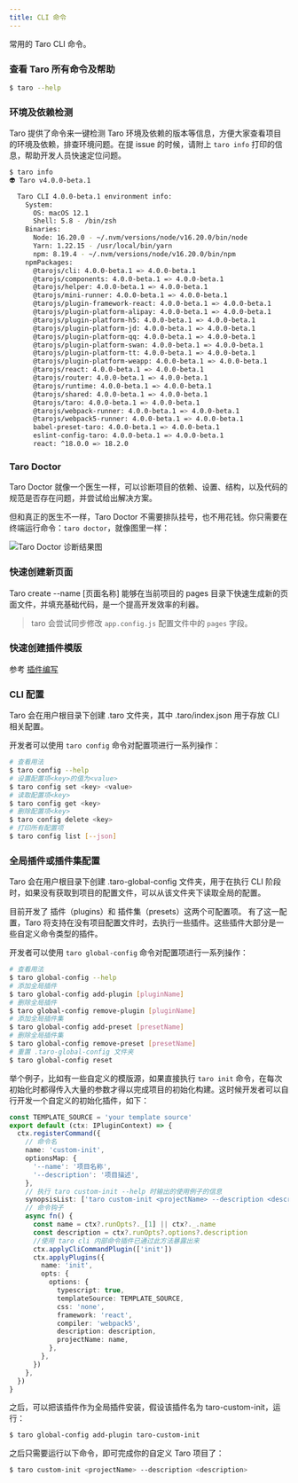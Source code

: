 ```yaml
---
title: CLI 命令
---
```


常用的 Taro CLI 命令。

### 查看 Taro 所有命令及帮助

```bash
$ taro --help
```

### 环境及依赖检测

Taro 提供了命令来一键检测 Taro 环境及依赖的版本等信息，方便大家查看项目的环境及依赖，排查环境问题。在提 issue 的时候，请附上 `taro info` 打印的信息，帮助开发人员快速定位问题。

```bash
$ taro info
👽 Taro v4.0.0-beta.1

  Taro CLI 4.0.0-beta.1 environment info:
    System:
      OS: macOS 12.1
      Shell: 5.8 - /bin/zsh
    Binaries:
      Node: 16.20.0 - ~/.nvm/versions/node/v16.20.0/bin/node
      Yarn: 1.22.15 - /usr/local/bin/yarn
      npm: 8.19.4 - ~/.nvm/versions/node/v16.20.0/bin/npm
    npmPackages:
      @tarojs/cli: 4.0.0-beta.1 => 4.0.0-beta.1
      @tarojs/components: 4.0.0-beta.1 => 4.0.0-beta.1
      @tarojs/helper: 4.0.0-beta.1 => 4.0.0-beta.1
      @tarojs/mini-runner: 4.0.0-beta.1 => 4.0.0-beta.1
      @tarojs/plugin-framework-react: 4.0.0-beta.1 => 4.0.0-beta.1
      @tarojs/plugin-platform-alipay: 4.0.0-beta.1 => 4.0.0-beta.1
      @tarojs/plugin-platform-h5: 4.0.0-beta.1 => 4.0.0-beta.1
      @tarojs/plugin-platform-jd: 4.0.0-beta.1 => 4.0.0-beta.1
      @tarojs/plugin-platform-qq: 4.0.0-beta.1 => 4.0.0-beta.1
      @tarojs/plugin-platform-swan: 4.0.0-beta.1 => 4.0.0-beta.1
      @tarojs/plugin-platform-tt: 4.0.0-beta.1 => 4.0.0-beta.1
      @tarojs/plugin-platform-weapp: 4.0.0-beta.1 => 4.0.0-beta.1
      @tarojs/react: 4.0.0-beta.1 => 4.0.0-beta.1
      @tarojs/router: 4.0.0-beta.1 => 4.0.0-beta.1
      @tarojs/runtime: 4.0.0-beta.1 => 4.0.0-beta.1
      @tarojs/shared: 4.0.0-beta.1 => 4.0.0-beta.1
      @tarojs/taro: 4.0.0-beta.1 => 4.0.0-beta.1
      @tarojs/webpack-runner: 4.0.0-beta.1 => 4.0.0-beta.1
      @tarojs/webpack5-runner: 4.0.0-beta.1 => 4.0.0-beta.1
      babel-preset-taro: 4.0.0-beta.1 => 4.0.0-beta.1
      eslint-config-taro: 4.0.0-beta.1 => 4.0.0-beta.1
      react: ^18.0.0 => 18.2.0

```

### Taro Doctor

Taro Doctor 就像一个医生一样，可以诊断项目的依赖、设置、结构，以及代码的规范是否存在问题，并尝试给出解决方案。

但和真正的医生不一样，Taro Doctor 不需要排队挂号，也不用花钱。你只需要在终端运行命令：`taro doctor`，就像图里一样：

![Taro Doctor 诊断结果图](https://img10.360buyimg.com/ling/jfs/t1/46613/36/5573/202581/5d357d14E6f0df7e1/fc026be7dc69dcf2.png)

### 快速创建新页面

Taro create --name [页面名称] 能够在当前项目的 pages 目录下快速生成新的页面文件，并填充基础代码，是一个提高开发效率的利器。

> taro 会尝试同步修改 `app.config.js` 配置文件中的 `pages` 字段。

### 快速创建插件模版

参考 [插件编写](./plugin-custom.md)

### CLI 配置

Taro 会在用户根目录下创建 .taro 文件夹，其中 .taro/index.json 用于存放 CLI 相关配置。

开发者可以使用 `taro config` 命令对配置项进行一系列操作：

```bash
# 查看用法
$ taro config --help
# 设置配置项<key>的值为<value>
$ taro config set <key> <value>
# 读取配置项<key>
$ taro config get <key>
# 删除配置项<key>
$ taro config delete <key>
# 打印所有配置项
$ taro config list [--json]
```

### 全局插件或插件集配置

Taro 会在用户根目录下创建 .taro-global-config 文件夹，用于在执行 CLI 阶段时，如果没有获取到项目的配置文件，可以从该文件夹下读取全局的配置。

目前开发了 插件（plugins）和 插件集（presets）这两个可配置项。
有了这一配置，Taro 将支持在没有项目配置文件时，去执行一些插件。这些插件大部分是一些自定义命令类型的插件。

开发者可以使用 `taro global-config` 命令对配置项进行一系列操作：

```bash
# 查看用法
$ taro global-config --help
# 添加全局插件
$ taro global-config add-plugin [pluginName]
# 删除全局插件
$ taro global-config remove-plugin [pluginName]
# 添加全局插件集
$ taro global-config add-preset [presetName]
# 删除全局插件集
$ taro global-config remove-preset [presetName]
# 重置 .taro-global-config 文件夹
$ taro global-config reset
```

举个例子，比如有一些自定义的模版源，如果直接执行 `taro init` 命令，在每次初始化时都得传入大量的参数才得以完成项目的初始化构建。这时候开发者可以自行开发一个自定义的初始化插件，如下：

```typescript
const TEMPLATE_SOURCE = 'your template source'
export default (ctx: IPluginContext) => {
  ctx.registerCommand({
    // 命令名
    name: 'custom-init',
    optionsMap: {
      '--name': '项目名称',
      '--description': '项目描述',
    },
    // 执行 taro custom-init --help 时输出的使用例子的信息
    synopsisList: ['taro custom-init <projectName> --description <description>'],
    // 命令钩子
    async fn() {
      const name = ctx?.runOpts?._[1] || ctx?._.name
      const description = ctx?.runOpts?.options?.description
      //使用 taro cli 内部命令插件已通过此方法暴露出来
      ctx.applyCliCommandPlugin(['init'])
      ctx.applyPlugins({
        name: 'init',
        opts: {
          options: {
            typescript: true,
            templateSource: TEMPLATE_SOURCE,
            css: 'none',
            framework: 'react',
            compiler: 'webpack5',
            description: description,
            projectName: name,
          },
        },
      })
    },
  })
}
```

之后，可以把该插件作为全局插件安装，假设该插件名为 taro-custom-init，运行：

```bash
$ taro global-config add-plugin taro-custom-init
```

之后只需要运行以下命令，即可完成你的自定义 Taro 项目了：

```bash
$ taro custom-init <projectName> --description <description>
```
